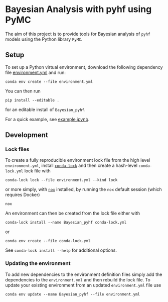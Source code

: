 # Bayesian Analysis with pyhf using PyMC
The aim of this project is to provide tools for Bayesian analysis of ``pyhf`` models using the Python library ``PyMC``.

## Setup
To set up a Python virtual environment, download the following dependency file [environment.yml](https://github.com/malin-horstmann/Bayesian_pyhf/blob/main/environment.yml) and run:

```
conda env create --file environment.yml
```

You can then run
```
pip install --editable .
```
for an editable install of `Bayesian_pyhf`.

For a quick example, see [example.ipynb](https://github.com/malin-horstmann/Bayesian_pyhf/blob/main/examples/SimpleEx.ipynb).

## Development

### Lock files

To create a fully reproducible environment lock file from the high level `environment.yml`, install [`conda-lock`](https://github.com/conda/conda-lock) and then create a hash-level `conda-lock.yml` lock file with

```
conda-lock lock --file environment.yml --kind lock
```

or more simply, with [`nox`](https://github.com/wntrblm/nox) installed, by running the `nox` default session (which requires Docker)

```
nox
```

An environment can then be created from the lock file either with

```
conda-lock install --name Bayesian_pyhf conda-lock.yml
```

or

```
conda env create --file conda-lock.yml
```

See `conda-lock install --help` for additional options.

### Updating the environment

To add new dependencies to the environment definition files simply add the dependencies to the `environment.yml` and then rebuild the lock file.
To update your existing environment from an updated `environment.yml` file use

```
conda env update --name Bayesian_pyhf --file environment.yml
```